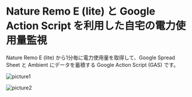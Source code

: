 # Nature Remo E (lite) と Google Action Script を利用した自宅の電力使用量監視

Nature Remo E (lite) から1分毎に電力使用量を取得して、Google Spread Sheet と Ambient にデータを蓄積する Google Action Script (GAS) です。

![picture1](https://user-images.githubusercontent.com/46586035/200985297-4d7c579c-43b2-46bc-8def-a1b4db101707.png)

![picture2](https://user-images.githubusercontent.com/46586035/200985301-98af61cb-ad1f-4d3c-b585-7e0019979c0c.png)
